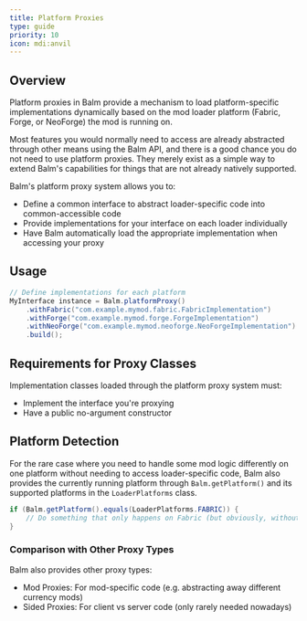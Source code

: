 ```yaml
---
title: Platform Proxies
type: guide
priority: 10
icon: mdi:anvil
---
```


## Overview

Platform proxies in Balm provide a mechanism to load platform-specific implementations dynamically based on the mod loader platform (Fabric, Forge, or NeoForge) the mod is running on.

Most features you would normally need to access are already abstracted through other means using the Balm API, and there is a good chance you do not need to use platform proxies. They merely exist as a simple way to extend Balm's capabilities for things that are not already natively supported.

Balm's platform proxy system allows you to:

- Define a common interface to abstract loader-specific code into common-accessible code
- Provide implementations for your interface on each loader individually
- Have Balm automatically load the appropriate implementation when accessing your proxy

## Usage

```java
// Define implementations for each platform
MyInterface instance = Balm.platformProxy()
    .withFabric("com.example.mymod.fabric.FabricImplementation")
    .withForge("com.example.mymod.forge.ForgeImplementation") 
    .withNeoForge("com.example.mymod.neoforge.NeoForgeImplementation")
    .build();
```

## Requirements for Proxy Classes

Implementation classes loaded through the platform proxy system must:

- Implement the interface you're proxying
- Have a public no-argument constructor

## Platform Detection

For the rare case where you need to handle some mod logic differently on one platform without needing to access loader-specific code, Balm also provides the currently running platform through `Balm.getPlatform()` and its supported platforms in the `LoaderPlatforms` class.

```java
if (Balm.getPlatform().equals(LoaderPlatforms.FABRIC)) {
    // Do something that only happens on Fabric (but obviously, without having access to Fabric APIs)
}
```

### Comparison with Other Proxy Types

Balm also provides other proxy types:

- Mod Proxies: For mod-specific code (e.g. abstracting away different currency mods)
- Sided Proxies: For client vs server code (only rarely needed nowadays)